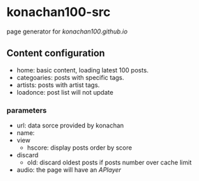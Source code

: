 # konachan100-src

page generator for *konachan100.github.io*


## Content configuration
- home: basic content, loading latest 100 posts.
- categoaries: posts with specific tags.
- artists: posts with artist tags.
- loadonce: post list will not update

### parameters
- url: data sorce provided by konachan
- name: 
- view
    - hscore: display posts order by score
- discard
    - old: discard oldest posts if posts number over cache limit
- audio: the page will have an *APlayer*
